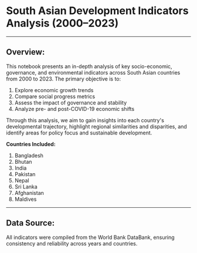 # South Asian Development Indicators Analysis (2000–2023)   
   
---
## Overview:   
This notebook presents an in-depth analysis of key socio-economic, governance, and environmental indicators across South Asian countries from 2000 to 2023. The primary objective is to:  

1. Explore economic growth trends
2. Compare social progress metrics
3. Assess the impact of governance and stability   
4. Analyze pre- and post-COVID-19 economic shifts     
     
Through this analysis, we aim to gain insights into each country's developmental trajectory, highlight regional similarities and disparities, and identify areas for policy focus and sustainable development.   
   
**Countries Included:**   
1. Bangladesh
2. Bhutan
3. India
4. Pakistan
5. Nepal
6. Sri Lanka
7. Afghanistan
8. Maldives
---   
   
## Data Source:    
All indicators were compiled from the World Bank DataBank, ensuring consistency and reliability across years and countries.

